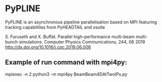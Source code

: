 # PyPLINE

PyPLINE is an asynchronous pipeline parallelisation based on MPI featuring tracking capabilities from PyHEADTAIL and xsuite

S. Furuseth and X. Buffat. Parallel high-performance multi-beam multi-bunch simulations. Computer Physics Communications, 244, 06 2019 http://dx.doi.org/10.1016/j.cpc.2019.06.006

## Example of run command with mpi4py:
mpiexec -n 2 python3 -m mpi4py BeamBeam4DAtTwoIPs.py
